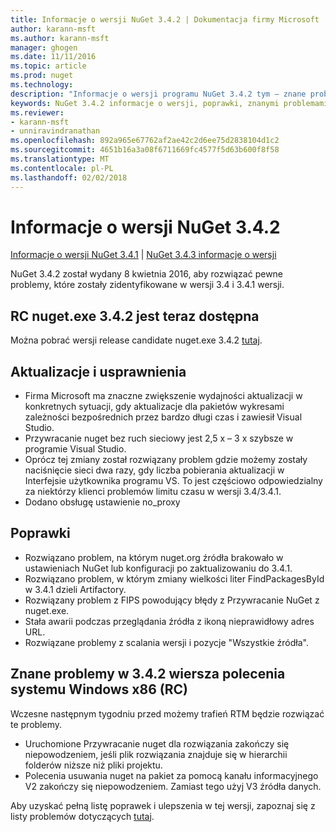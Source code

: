 ```yaml
---
title: Informacje o wersji NuGet 3.4.2 | Dokumentacja firmy Microsoft
author: karann-msft
ms.author: karann-msft
manager: ghogen
ms.date: 11/11/2016
ms.topic: article
ms.prod: nuget
ms.technology: 
description: "Informacje o wersji programu NuGet 3.4.2 tym — znane problemy, poprawki, dodatkowe funkcje i dcr."
keywords: NuGet 3.4.2 informacje o wersji, poprawki, znanymi problemami, nowe funkcje, dcr
ms.reviewer:
- karann-msft
- unniravindranathan
ms.openlocfilehash: 892a965e67762af2ae42c2d6ee75d2838104d1c2
ms.sourcegitcommit: 4651b16a3a08f6711669fc4577f5d63b600f8f58
ms.translationtype: MT
ms.contentlocale: pl-PL
ms.lasthandoff: 02/02/2018
---
```

# <a name="nuget-342-release-notes"></a>Informacje o wersji NuGet 3.4.2

[Informacje o wersji NuGet 3.4.1](../release-notes/nuget-3.4.1.md) | [NuGet 3.4.3 informacje o wersji](../release-notes/nuget-3.4.3.md)

NuGet 3.4.2 został wydany 8 kwietnia 2016, aby rozwiązać pewne problemy, które zostały zidentyfikowane w wersji 3.4 i 3.4.1 wersji.

## <a name="nugetexe-342-rc-is-now-available"></a>RC nuget.exe 3.4.2 jest teraz dostępna

Można pobrać wersji release candidate nuget.exe 3.4.2 [tutaj](https://dist.nuget.org/index.html).

## <a name="updates-and-improvements"></a>Aktualizacje i usprawnienia

* Firma Microsoft ma znaczne zwiększenie wydajności aktualizacji w konkretnych sytuacji, gdy aktualizacje dla pakietów wykresami zależności bezpośrednich przez bardzo długi czas i zawiesił Visual Studio.
* Przywracanie nuget bez ruch sieciowy jest 2,5 x – 3 x szybsze w programie Visual Studio.
* Oprócz tej zmiany został rozwiązany problem gdzie możemy zostały naciśnięcie sieci dwa razy, gdy liczba pobierania aktualizacji w Interfejsie użytkownika programu VS. To jest częściowo odpowiedzialny za niektórzy klienci problemów limitu czasu w wersji 3.4/3.4.1.
* Dodano obsługę ustawienie no_proxy

## <a name="fixes"></a>Poprawki

* Rozwiązano problem, na którym nuget.org źródła brakowało w ustawieniach NuGet lub konfiguracji po zaktualizowaniu do 3.4.1.
* Rozwiązano problem, w którym zmiany wielkości liter FindPackagesById w 3.4.1 dzieli Artifactory.
* Rozwiązany problem z FIPS powodujący błędy z Przywracanie NuGet z nuget.exe.
* Stała awarii podczas przeglądania źródła z ikoną nieprawidłowy adres URL.
* Rozwiązane problemy z scalania wersji i pozycje "Wszystkie źródła".

## <a name="known-issues-in-342-windows-x86-commandline-rc"></a>Znane problemy w 3.4.2 wiersza polecenia systemu Windows x86 (RC)

Wczesne następnym tygodniu przed możemy trafień RTM będzie rozwiązać te problemy.

*  Uruchomione Przywracanie nuget dla rozwiązania zakończy się niepowodzeniem, jeśli plik rozwiązania znajduje się w hierarchii folderów niższe niż pliki projektu.
*  Polecenia usuwania nuget na pakiet za pomocą kanału informacyjnego V2 zakończy się niepowodzeniem. Zamiast tego użyj V3 źródła danych.


Aby uzyskać pełną listę poprawek i ulepszenia w tej wersji, zapoznaj się z listy problemów dotyczących [tutaj](https://github.com/NuGet/Home/issues?utf8=%E2%9C%93&q=is%3Aissue+milestone%3A3.4.2++is%3Aclosed+).
